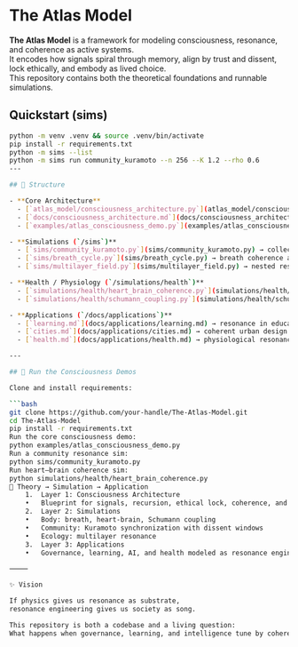 # The Atlas Model

**The Atlas Model** is a framework for modeling consciousness, resonance, and coherence as active systems.  
It encodes how signals spiral through memory, align by trust and dissent, lock ethically, and embody as lived choice.  
This repository contains both the theoretical foundations and runnable simulations.

## Quickstart (sims)
```bash
python -m venv .venv && source .venv/bin/activate
pip install -r requirements.txt
python -m sims --list
python -m sims run community_kuramoto --n 256 --K 1.2 --rho 0.6
---

## 🌌 Structure

- **Core Architecture**  
  - [`atlas_model/consciousness_architecture.py`](atlas_model/consciousness_architecture.py)  
  - [`docs/consciousness_architecture.md`](docs/consciousness_architecture.md)  
  - [`examples/atlas_consciousness_demo.py`](examples/atlas_consciousness_demo.py)  

- **Simulations (`/sims`)**  
  - [`sims/community_kuramoto.py`](sims/community_kuramoto.py) → collective synchronization & dissent  
  - [`sims/breath_cycle.py`](sims/breath_cycle.py) → breath coherence as resonance loop  
  - [`sims/multilayer_field.py`](sims/multilayer_field.py) → nested resonance (body ↔ field ↔ ecology)  

- **Health / Physiology (`/simulations/health`)**  
  - [`simulations/health/heart_brain_coherence.py`](simulations/health/heart_brain_coherence.py)  
  - [`simulations/health/schumann_coupling.py`](simulations/health/schumann_coupling.py)  

- **Applications (`/docs/applications`)**  
  - [`learning.md`](docs/applications/learning.md) → resonance in education  
  - [`cities.md`](docs/applications/cities.md) → coherent urban design  
  - [`health.md`](docs/applications/health.md) → physiological resonance and wellbeing  

---

## 🚀 Run the Consciousness Demos

Clone and install requirements:

```bash
git clone https://github.com/your-handle/The-Atlas-Model.git
cd The-Atlas-Model
pip install -r requirements.txt
Run the core consciousness demo:
python examples/atlas_consciousness_demo.py
Run a community resonance sim:
python sims/community_kuramoto.py
Run heart–brain coherence sim:
python simulations/health/heart_brain_coherence.py
📖 Theory → Simulation → Application
	1.	Layer 1: Consciousness Architecture
	•	Blueprint for signals, recursion, ethical lock, coherence, and choice.
	2.	Layer 2: Simulations
	•	Body: breath, heart-brain, Schumann coupling
	•	Community: Kuramoto synchronization with dissent windows
	•	Ecology: multilayer resonance
	3.	Layer 3: Applications
	•	Governance, learning, AI, and health modeled as resonance engineering.

⸻

✨ Vision

If physics gives us resonance as substrate,
resonance engineering gives us society as song.

This repository is both a codebase and a living question:
What happens when governance, learning, and intelligence tune by coherence?
